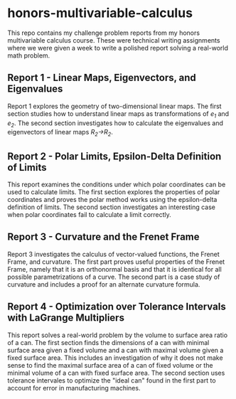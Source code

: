 # honors-multivariable-calculus

This repo contains my challenge problem reports from my honors multivariable calculus course. These were technical writing assignments where we were given a week to write a polished report solving a real-world math problem.

## Report 1 - Linear Maps, Eigenvectors, and Eigenvalues

Report 1 explores the geometry of two-dimensional linear maps. The first section studies how to understand linear maps as transformations of _e<sub>1</sub>_ and _e<sub>2</sub>_. The second section investigates how to calculate the eigenvalues and eigenvectors of linear maps _R<sub>2</sub>→R<sub>2</sub>_.

## Report 2 - Polar Limits, Epsilon-Delta Definition of Limits

This report examines the conditions under which polar coordinates can be used to calculate limits. The first section explores the properties of polar coordinates and proves the polar method works using the epsilon-delta definition of limits. The second section investigates an interesting case when polar coordinates fail to calculate a limit correctly.

## Report 3 - Curvature and the Frenet Frame

Report 3 investigates the calculus of vector-valued functions, the Frenet Frame, and curvature. The first part proves useful properties of the Frenet Frame, namely that it is an orthonormal basis and that it is identical for all possible parametrizations of a curve. The second part is a case study of curvature and includes a proof for an alternate curvature formula.

## Report 4 - Optimization over Tolerance Intervals with LaGrange Multipliers

This report solves a real-world problem by the volume to surface area ratio of a can. The first section finds the dimensions of a can with minimal surface area given a fixed volume and a can with maximal volume given a fixed surface area. This includes an investigation of why it does not make sense to find the maximal surface area of a can of fixed volume or the minimal volume of a can with fixed surface area. The second section uses tolerance intervales to optimize the "ideal can" found in the first part to account for error in manufacturing machines.
